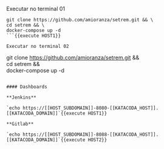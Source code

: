 Executar no terminal 01

```
git clone https://github.com/amioranza/setrem.git && \
cd setrem && \
docker-compose up -d
```{{execute HOST1}}

Executar no terminal 02

```
git clone https://github.com/amioranza/setrem.git && \
cd setrem && \
docker-compose up -d
```{{execute HOST2}}

#### Dashboards

**Jenkins**

`echo https://[[HOST_SUBDOMAIN]]-8080-[[KATACODA_HOST]].[[KATACODA_DOMAIN]]`{{execute HOST1}}

**Gitlab**

`echo https://[[HOST_SUBDOMAIN]]-8088-[[KATACODA_HOST]].[[KATACODA_DOMAIN]]`{{execute HOST2}}